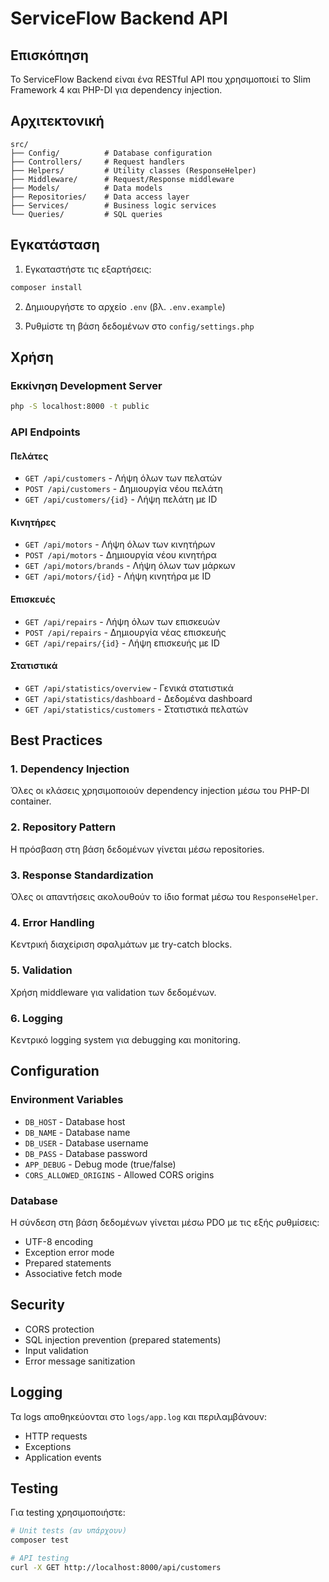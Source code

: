 # ServiceFlow Backend API

## Επισκόπηση

Το ServiceFlow Backend είναι ένα RESTful API που χρησιμοποιεί το Slim Framework 4 και PHP-DI για dependency injection.

## Αρχιτεκτονική

```
src/
├── Config/          # Database configuration
├── Controllers/     # Request handlers
├── Helpers/         # Utility classes (ResponseHelper)
├── Middleware/      # Request/Response middleware
├── Models/          # Data models
├── Repositories/    # Data access layer
├── Services/        # Business logic services
└── Queries/         # SQL queries
```

## Εγκατάσταση

1. Εγκαταστήστε τις εξαρτήσεις:

```bash
composer install
```

2. Δημιουργήστε το αρχείο `.env` (βλ. `.env.example`)

3. Ρυθμίστε τη βάση δεδομένων στο `config/settings.php`

## Χρήση

### Εκκίνηση Development Server

```bash
php -S localhost:8000 -t public
```

### API Endpoints

#### Πελάτες

-   `GET /api/customers` - Λήψη όλων των πελατών
-   `POST /api/customers` - Δημιουργία νέου πελάτη
-   `GET /api/customers/{id}` - Λήψη πελάτη με ID

#### Κινητήρες

-   `GET /api/motors` - Λήψη όλων των κινητήρων
-   `POST /api/motors` - Δημιουργία νέου κινητήρα
-   `GET /api/motors/brands` - Λήψη όλων των μάρκων
-   `GET /api/motors/{id}` - Λήψη κινητήρα με ID

#### Επισκευές

-   `GET /api/repairs` - Λήψη όλων των επισκευών
-   `POST /api/repairs` - Δημιουργία νέας επισκευής
-   `GET /api/repairs/{id}` - Λήψη επισκευής με ID

#### Στατιστικά

-   `GET /api/statistics/overview` - Γενικά στατιστικά
-   `GET /api/statistics/dashboard` - Δεδομένα dashboard
-   `GET /api/statistics/customers` - Στατιστικά πελατών

## Best Practices

### 1. Dependency Injection

Όλες οι κλάσεις χρησιμοποιούν dependency injection μέσω του PHP-DI container.

### 2. Repository Pattern

Η πρόσβαση στη βάση δεδομένων γίνεται μέσω repositories.

### 3. Response Standardization

Όλες οι απαντήσεις ακολουθούν το ίδιο format μέσω του `ResponseHelper`.

### 4. Error Handling

Κεντρική διαχείριση σφαλμάτων με try-catch blocks.

### 5. Validation

Χρήση middleware για validation των δεδομένων.

### 6. Logging

Κεντρικό logging system για debugging και monitoring.

## Configuration

### Environment Variables

-   `DB_HOST` - Database host
-   `DB_NAME` - Database name
-   `DB_USER` - Database username
-   `DB_PASS` - Database password
-   `APP_DEBUG` - Debug mode (true/false)
-   `CORS_ALLOWED_ORIGINS` - Allowed CORS origins

### Database

Η σύνδεση στη βάση δεδομένων γίνεται μέσω PDO με τις εξής ρυθμίσεις:

-   UTF-8 encoding
-   Exception error mode
-   Prepared statements
-   Associative fetch mode

## Security

-   CORS protection
-   SQL injection prevention (prepared statements)
-   Input validation
-   Error message sanitization

## Logging

Τα logs αποθηκεύονται στο `logs/app.log` και περιλαμβάνουν:

-   HTTP requests
-   Exceptions
-   Application events

## Testing

Για testing χρησιμοποιήστε:

```bash
# Unit tests (αν υπάρχουν)
composer test

# API testing
curl -X GET http://localhost:8000/api/customers
```
